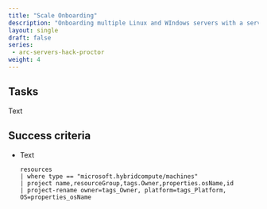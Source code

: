 ```yaml
---
title: "Scale Onboarding"
description: "Onboarding multiple Linux and WIndows servers with a service principal, then automate conneting with the azcmagent."
layout: single
draft: false
series:
 - arc-servers-hack-proctor
weight: 4
---
```


## Tasks

Text

## Success criteria

* Text

    ```text
    resources
    | where type == "microsoft.hybridcompute/machines"
    | project name,resourceGroup,tags.Owner,properties.osName,id
    | project-rename owner=tags_Owner, platform=tags_Platform, OS=properties_osName
    ```
